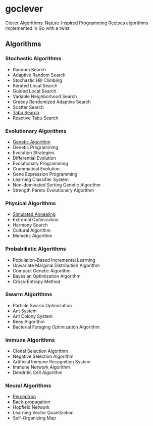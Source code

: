 # goclever

[Clever Algorithms: Nature-Inspired Programming Recipes](http://www.cleveralgorithms.com/nature-inspired/index.html) algorithms implemented in Go with a twist.

## Algorithms

### Stochastic Algorithms

 * Random Search
 * Adaptive Random Search
 * Stochastic Hill Climbing
 * Iterated Local Search
 * Guided Local Search
 * Variable Neighborhood Search
 * Greedy Randomized Adaptive Search
 * Scatter Search
 * [Tabu Search](https://github.com/GrimmKull/goclever/blob/master/tabu_search.go)
 * Reactive Tabu Search

### Evolutionary Algorithms

 * [Genetic Algorithm](https://github.com/GrimmKull/goclever/blob/master/genetic_algorithm.go)
 * Genetic Programming
 * Evolution Strategies
 * Differential Evolution
 * Evolutionary Programming
 * Grammatical Evolution
 * Gene Expression Programming
 * Learning Classifier System
 * Non-dominated Sorting Genetic Algorithm
 * Strength Pareto Evolutionary Algorithm

### Physical Algorithms

 * [Simulated Annealing](https://github.com/GrimmKull/goclever/blob/master/simulated_annealing.go)
 * Extremal Optimization
 * Harmony Search
 * Cultural Algorithm
 * Memetic Algorithm

### Probabilistic Algorithms

 * Population-Based Incremental Learning
 * Univariate Marginal Distribution Algorithm
 * Compact Genetic Algorithm
 * Bayesian Optimization Algorithm
 * Cross-Entropy Method

### Swarm Algorithms

 * Particle Swarm Optimization
 * Ant System
 * Ant Colony System
 * Bees Algorithm
 * Bacterial Foraging Optimization Algorithm

### Immune Algorithms

 * Clonal Selection Algorithm
 * Negative Selection Algorithm
 * Artificial Immune Recognition System
 * Immune Network Algorithm
 * Dendritic Cell Algorithm

### Neural Algorithms

 * [Perceptron](https://github.com/GrimmKull/goclever/blob/master/perceptron.go)
 * Back-propagation
 * Hopfield Network
 * Learning Vector Quantization
 * Self-Organizing Map
